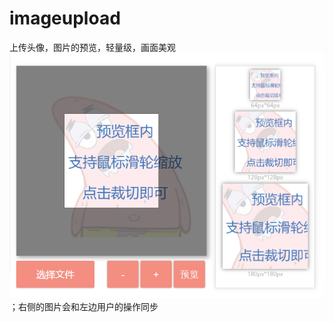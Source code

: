 # imageupload
上传头像，图片的预览，轻量级，画面美观
![image](https://github.com/Html5wanghang/imageupload/blob/master/jieshao.png)；右侧的图片会和左边用户的操作同步
